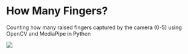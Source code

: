 # How Many Fingers?
Counting how many raised fingers captured by the camera (0-5) using OpenCV and MediaPipe in Python

![](demo.gif)
